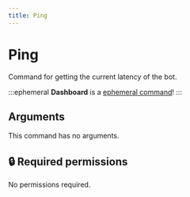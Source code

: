 ```yaml
---
title: Ping
---
```

# Ping

Command for getting the current latency of the bot.

:::ephemeral
**Dashboard** is a [ephemeral command](/commands/info/ephemeral)!
:::

## Arguments

This command has no arguments.

## 🔒 Required permissions

No permissions required.